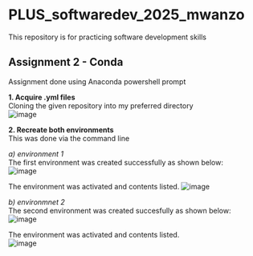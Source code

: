 # PLUS_softwaredev_2025_mwanzo 
This repository is for practicing software development skills

## Assignment 2 - Conda
Assignment done using Anaconda powershell prompt 

**1. Acquire .yml files**  
Cloning the given repository into my preferred directory  
![image](https://github.com/user-attachments/assets/ad4a4f0f-6588-46e4-acc2-a0b3fc854c13)

**2. Recreate both environments**  
This was done via the command line  

*a) environment 1*   
The first environment was created successfully as shown below:    
![image](https://github.com/user-attachments/assets/0cbc43de-bc46-48fd-b678-3c366836a062)

The environment was activated and contents listed. 
![image](https://github.com/user-attachments/assets/e2b0778e-7275-40f0-8cc2-1bc4e306bf7f)


*b) environmnet 2*  
The second environment was created succesfully as shown below:    
![image](https://github.com/user-attachments/assets/0b0ebbac-f86f-431c-b8cd-2844ea4ea7fa)

The environment was activated and contents listed.   
![image](https://github.com/user-attachments/assets/3ca9ba21-7be2-4b49-85fe-98d85f3bee43)





